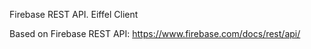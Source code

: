 Firebase REST API. Eiffel Client

Based on Firebase REST API: https://www.firebase.com/docs/rest/api/

